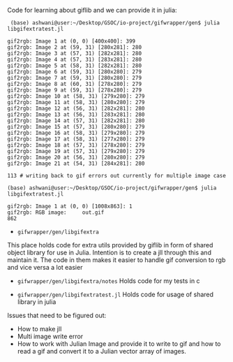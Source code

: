 Code for learning about giflib and we can provide it in julia:
```
 (base) ashwani@user:~/Desktop/GSOC/io-project/gifwrapper/gen$ julia libgifextratest.jl 

gif2rgb: Image 1 at (0, 0) [400x400]: 399 
gif2rgb: Image 2 at (59, 31) [280x281]: 280 
gif2rgb: Image 3 at (57, 31) [282x281]: 280 
gif2rgb: Image 4 at (57, 31) [283x281]: 280 
gif2rgb: Image 5 at (58, 31) [282x281]: 280 
gif2rgb: Image 6 at (59, 31) [280x280]: 279 
gif2rgb: Image 7 at (59, 31) [280x280]: 279 
gif2rgb: Image 8 at (60, 31) [278x280]: 279 
gif2rgb: Image 9 at (59, 31) [278x280]: 279 
gif2rgb: Image 10 at (58, 31) [279x280]: 279 
gif2rgb: Image 11 at (58, 31) [280x280]: 279 
gif2rgb: Image 12 at (56, 31) [282x281]: 280 
gif2rgb: Image 13 at (56, 31) [283x281]: 280 
gif2rgb: Image 14 at (57, 31) [282x281]: 280 
gif2rgb: Image 15 at (57, 31) [280x280]: 279 
gif2rgb: Image 16 at (58, 31) [279x280]: 279 
gif2rgb: Image 17 at (58, 31) [277x280]: 279 
gif2rgb: Image 18 at (57, 31) [278x280]: 279 
gif2rgb: Image 19 at (57, 31) [279x280]: 279 
gif2rgb: Image 20 at (56, 31) [280x280]: 279 
gif2rgb: Image 21 at (54, 31) [284x281]: 280 

113 # writing back to gif errors out currently for multiple image case

(base) ashwani@user:~/Desktop/GSOC/io-project/gifwrapper/gen$ julia libgifextratest.jl 

gif2rgb: Image 1 at (0, 0) [1008x863]: 1   
gif2rgb: RGB image:     out.gif
862 
```


- `gifwrapper/gen/libgifextra`

This place holds code for extra utils provided by giflib in form of shared object library for use in Julia. Intention is to create a jll through this and maintain it. The code in them makes it easier to handle gif conversion to rgb and vice versa a lot easier

- `gifwrapper/gen/libgifextra/notes`
Holds code for my tests in c

- `gifwrapper/gen/libgifextratest.jl`
Holds code for usage of shared library in julia

Issues that need to be figured out:
- How to make jll
- Multi image write error
- How to work with Julian Image and provide it to write to gif and how to read a gif and convert it to a Julian vector array of images.

